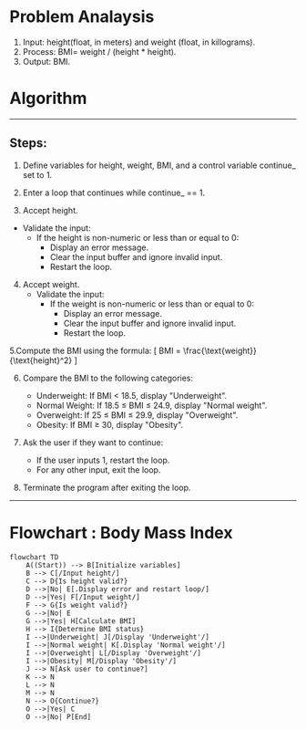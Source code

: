 # Problem Analaysis
1. Input: height(float, in meters) and weight (float, in killograms).
2. Process: BMI= weight / (height * height).
3. Output: BMI.

# Algorithm

---

## Steps:

1. Define variables for height, weight, BMI, and a control variable continue_ set to 1.

2.  Enter a loop that continues while continue_ == 1.

3.  Accept height.
   - Validate the input:
     - If the height is non-numeric or less than or equal to 0:
       - Display an error message.
       - Clear the input buffer and ignore invalid input.
       - Restart the loop.

4. Accept weight.
   - Validate the input:
     - If the weight is non-numeric or less than or equal to 0:
       - Display an error message.
       - Clear the input buffer and ignore invalid input.
       - Restart the loop.

5.Compute the BMI using the formula:
     \[
     BMI = \frac{\text{weight}}{\text{height}^2}
     \]

6. Compare the BMI to the following categories:
     - Underweight: If BMI < 18.5, display "Underweight".
     - Normal Weight: If 18.5 ≤ BMI ≤ 24.9, display "Normal weight".
     - Overweight: If 25 ≤ BMI ≤ 29.9, display "Overweight".
     - Obesity: If BMI ≥ 30, display "Obesity".

7. Ask the user if they want to continue:
     - If the user inputs 1, restart the loop.
     - For any other input, exit the loop.

8. Terminate the program after exiting the loop.

---

# Flowchart : Body Mass Index
```mermaid
flowchart TD
    A((Start)) --> B[Initialize variables]
    B --> C[/Input height/]
    C --> D{Is height valid?}
    D -->|No| E[.Display error and restart loop/]
    D -->|Yes| F[/Input weight/]
    F --> G{Is weight valid?}
    G -->|No| E
    G -->|Yes| H[Calculate BMI]
    H --> I{Determine BMI status}
    I -->|Underweight| J[/Display 'Underweight'/]
    I -->|Normal weight| K[.Display 'Normal weight'/]
    I -->|Overweight| L[/Display 'Overweight'/]
    I -->|Obesity| M[/Display 'Obesity'/]
    J --> N[Ask user to continue?]
    K --> N
    L --> N
    M --> N
    N --> O{Continue?}
    O -->|Yes| C
    O -->|No| P[End]
